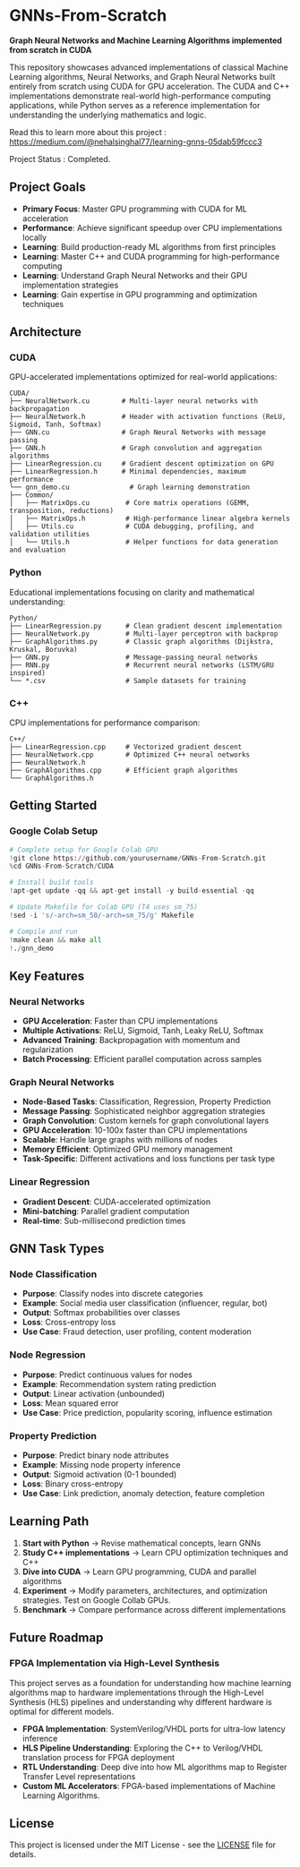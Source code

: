 # GNNs-From-Scratch

**Graph Neural Networks and Machine Learning Algorithms implemented from scratch in CUDA**

This repository showcases advanced implementations of classical Machine Learning algorithms, Neural Networks, and Graph Neural Networks built entirely from scratch using CUDA for GPU acceleration. The CUDA and C++ implementations demonstrate real-world high-performance computing applications, while Python serves as a reference implementation for understanding the underlying mathematics and logic.

Read this to learn more about this project : https://medium.com/@nehalsinghal77/learning-gnns-05dab59fccc3 

Project Status : Completed.

## Project Goals

- **Primary Focus**: Master GPU programming with CUDA for ML acceleration
- **Performance**: Achieve significant speedup over CPU implementations locally
- **Learning**: Build production-ready ML algorithms from first principles
- **Learning**: Master C++ and CUDA programming for high-performance computing
- **Learning**: Understand Graph Neural Networks and their GPU implementation strategies
- **Learning**: Gain expertise in GPU programming and optimization techniques

## Architecture

### **CUDA**
GPU-accelerated implementations optimized for real-world applications:

```
CUDA/
├── NeuralNetwork.cu        # Multi-layer neural networks with backpropagation
├── NeuralNetwork.h         # Header with activation functions (ReLU, Sigmoid, Tanh, Softmax)
├── GNN.cu                  # Graph Neural Networks with message passing
├── GNN.h                   # Graph convolution and aggregation algorithms
├── LinearRegression.cu     # Gradient descent optimization on GPU
├── LinearRegression.h      # Minimal dependencies, maximum performance
└── gnn_demo.cu               # Graph learning demonstration
├── Common/
│   ├── MatrixOps.cu         # Core matrix operations (GEMM, transposition, reductions)
│   ├── MatrixOps.h          # High-performance linear algebra kernels
│   ├── Utils.cu             # CUDA debugging, profiling, and validation utilities
│   └── Utils.h              # Helper functions for data generation and evaluation
```

### **Python**
Educational implementations focusing on clarity and mathematical understanding:

```
Python/
├── LinearRegression.py      # Clean gradient descent implementation
├── NeuralNetwork.py         # Multi-layer perceptron with backprop
├── GraphAlgorithms.py       # Classic graph algorithms (Dijkstra, Kruskal, Boruvka)
├── GNN.py                   # Message-passing neural networks
├── RNN.py                   # Recurrent neural networks (LSTM/GRU inspired)
└── *.csv                    # Sample datasets for training
```

### **C++**
CPU implementations for performance comparison:

```
C++/
├── LinearRegression.cpp     # Vectorized gradient descent
├── NeuralNetwork.cpp        # Optimized C++ neural networks
├── NeuralNetwork.h         
├── GraphAlgorithms.cpp      # Efficient graph algorithms
└── GraphAlgorithms.h      
```

## Getting Started

### **Google Colab Setup**
```python
# Complete setup for Google Colab GPU
!git clone https://github.com/yourusername/GNNs-From-Scratch.git
%cd GNNs-From-Scratch/CUDA

# Install build tools
!apt-get update -qq && apt-get install -y build-essential -qq

# Update Makefile for Colab GPU (T4 uses sm_75)
!sed -i 's/-arch=sm_50/-arch=sm_75/g' Makefile

# Compile and run
!make clean && make all
!./gnn_demo
```

## Key Features

### **Neural Networks**
- **GPU Acceleration**: Faster than CPU implementations
- **Multiple Activations**: ReLU, Sigmoid, Tanh, Leaky ReLU, Softmax
- **Advanced Training**: Backpropagation with momentum and regularization
- **Batch Processing**: Efficient parallel computation across samples

### **Graph Neural Networks**
- **Node-Based Tasks**: Classification, Regression, Property Prediction
- **Message Passing**: Sophisticated neighbor aggregation strategies
- **Graph Convolution**: Custom kernels for graph convolutional layers
- **GPU Acceleration**: 10-100x faster than CPU implementations
- **Scalable**: Handle large graphs with millions of nodes
- **Memory Efficient**: Optimized GPU memory management
- **Task-Specific**: Different activations and loss functions per task type

### **Linear Regression**
- **Gradient Descent**: CUDA-accelerated optimization
- **Mini-batching**: Parallel gradient computation
- **Real-time**: Sub-millisecond prediction times

## GNN Task Types

### **Node Classification**
- **Purpose**: Classify nodes into discrete categories
- **Example**: Social media user classification (influencer, regular, bot)
- **Output**: Softmax probabilities over classes
- **Loss**: Cross-entropy loss
- **Use Case**: Fraud detection, user profiling, content moderation

### **Node Regression** 
- **Purpose**: Predict continuous values for nodes
- **Example**: Recommendation system rating prediction
- **Output**: Linear activation (unbounded)
- **Loss**: Mean squared error
- **Use Case**: Price prediction, popularity scoring, influence estimation

### **Property Prediction**
- **Purpose**: Predict binary node attributes
- **Example**: Missing node property inference
- **Output**: Sigmoid activation (0-1 bounded)
- **Loss**: Binary cross-entropy
- **Use Case**: Link prediction, anomaly detection, feature completion


## Learning Path

1. **Start with Python** → Revise mathematical concepts, learn GNNs
2. **Study C++ implementations** → Learn CPU optimization techniques and C++
3. **Dive into CUDA** → Learn GPU programming, CUDA and parallel algorithms
4. **Experiment** → Modify parameters, architectures, and optimization strategies. Test on Google Collab GPUs.
5. **Benchmark** → Compare performance across different implementations

## Future Roadmap

### **FPGA Implementation via High-Level Synthesis**
This project serves as a foundation for understanding how machine learning algorithms map to hardware implementations through the High-Level Synthesis (HLS) pipelines and understanding why different hardware is optimal for different models. 

- **FPGA Implementation**: SystemVerilog/VHDL ports for ultra-low latency inference
- **HLS Pipeline Understanding**: Exploring the C++ to Verilog/VHDL translation process for FPGA deployment
- **RTL Understanding**: Deep dive into how ML algorithms map to Register Transfer Level representations
- **Custom ML Accelerators**: FPGA-based implementations of Machine Learning Algorithms.

## License

This project is licensed under the MIT License - see the [LICENSE](LICENSE) file for details.
